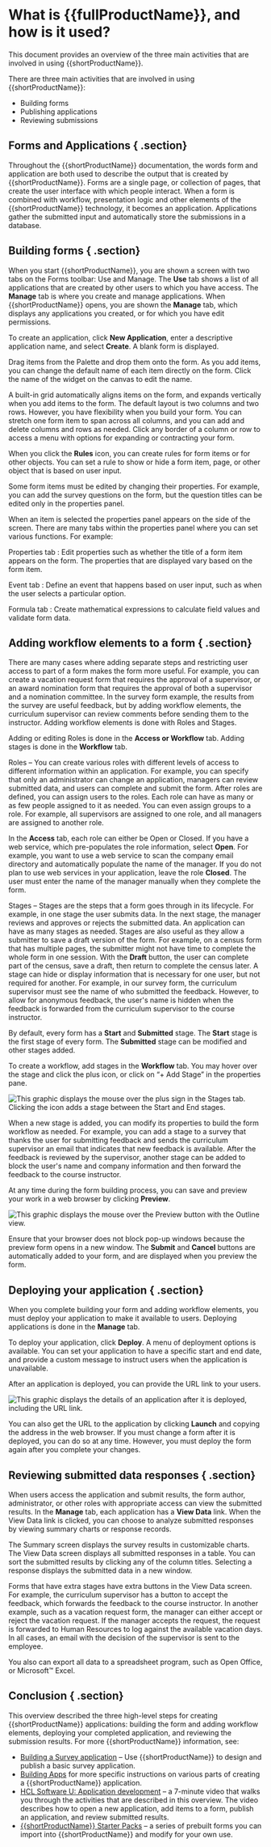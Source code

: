# What is {{fullProductName}}, and how is it used? 

This document provides an overview of the three main activities that are involved in using {{shortProductName}}.

There are three main activities that are involved in using {{shortProductName}}:

-   Building forms
-   Publishing applications
-   Reviewing submissions

## Forms and Applications { .section}

Throughout the {{shortProductName}} documentation, the words form and application are both used to describe the output that is created by {{shortProductName}}. Forms are a single page, or collection of pages, that create the user interface with which people interact. When a form is combined with workflow, presentation logic and other elements of the {{shortProductName}} technology, it becomes an application. Applications gather the submitted input and automatically store the submissions in a database.

## Building forms { .section}

When you start {{shortProductName}}, you are shown a screen with two tabs on the Forms toolbar: Use and Manage. The **Use** tab shows a list of all applications that are created by other users to which you have access. The **Manage** tab is where you create and manage applications. When {{shortProductName}} opens, you are shown the **Manage** tab, which displays any applications you created, or for which you have edit permissions.

To create an application, click **New Application**, enter a descriptive application name, and select **Create**. A blank form is displayed.

Drag items from the Palette and drop them onto the form. As you add items, you can change the default name of each item directly on the form. Click the name of the widget on the canvas to edit the name.

A built-in grid automatically aligns items on the form, and expands vertically when you add items to the form. The default layout is two columns and two rows. However, you have flexibility when you build your form. You can stretch one form item to span across all columns, and you can add and delete columns and rows as needed. Click any border of a column or row to access a menu with options for expanding or contracting your form.

When you click the **Rules** icon, you can create rules for form items or for other objects. You can set a rule to show or hide a form item, page, or other object that is based on user input.

Some form items must be edited by changing their properties. For example, you can add the survey questions on the form, but the question titles can be edited only in the properties panel.

When an item is selected the properties panel appears on the side of the screen. There are many tabs within the properties panel where you can set various functions. For example:

Properties tab
:   Edit properties such as whether the title of a form item appears on the form. The properties that are displayed vary based on the form item.

Event tab
:   Define an event that happens based on user input, such as when the user selects a particular option.

Formula tab
:   Create mathematical expressions to calculate field values and validate form data.

## Adding workflow elements to a form { .section}

There are many cases where adding separate steps and restricting user access to part of a form makes the form more useful. For example, you can create a vacation request form that requires the approval of a supervisor, or an award nomination form that requires the approval of both a supervisor and a nomination committee. In the survey form example, the results from the survey are useful feedback, but by adding workflow elements, the curriculum supervisor can review comments before sending them to the instructor. Adding workflow elements is done with Roles and Stages.

Adding or editing Roles is done in the **Access or Workflow** tab. Adding stages is done in the **Workflow** tab.

Roles – You can create various roles with different levels of access to different information within an application. For example, you can specify that only an administrator can change an application, managers can review submitted data, and users can complete and submit the form. After roles are defined, you can assign users to the roles. Each role can have as many or as few people assigned to it as needed. You can even assign groups to a role. For example, all supervisors are assigned to one role, and all managers are assigned to another role.

In the **Access** tab, each role can either be Open or Closed. If you have a web service, which pre-populates the role information, select **Open**. For example, you want to use a web service to scan the company email directory and automatically populate the name of the manager. If you do not plan to use web services in your application, leave the role **Closed**. The user must enter the name of the manager manually when they complete the form.

Stages – Stages are the steps that a form goes through in its lifecycle. For example, in one stage the user submits data. In the next stage, the manager reviews and approves or rejects the submitted data. An application can have as many stages as needed. Stages are also useful as they allow a submitter to save a draft version of the form. For example, on a census form that has multiple pages, the submitter might not have time to complete the whole form in one session. With the **Draft** button, the user can complete part of the census, save a draft, then return to complete the census later. A stage can hide or display information that is necessary for one user, but not required for another. For example, in our survey form, the curriculum supervisor must see the name of who submitted the feedback. However, to allow for anonymous feedback, the user's name is hidden when the feedback is forwarded from the curriculum supervisor to the course instructor.

By default, every form has a **Start** and **Submitted** stage. The **Start** stage is the first stage of every form. The **Submitted** stage can be modified and other stages added.

To create a workflow, add stages in the **Workflow** tab. You may hover over the stage and click the plus icon, or click on “+ Add Stage” in the properties pane.

![This graphic displays the mouse over the plus sign in the Stages tab. Clicking the icon adds a stage between the Start and End stages.](graphics/add_new_stage.jpg)

When a new stage is added, you can modify its properties to build the form workflow as needed. For example, you can add a stage to a survey that thanks the user for submitting feedback and sends the curriculum supervisor an email that indicates that new feedback is available. After the feedback is reviewed by the supervisor, another stage can be added to block the user's name and company information and then forward the feedback to the course instructor.

At any time during the form building process, you can save and preview your work in a web browser by clicking **Preview**.

![This graphic displays the mouse over the Preview button with the Outline view.](graphics/preview_button.jpg)

Ensure that your browser does not block pop-up windows because the preview form opens in a new window. The **Submit** and **Cancel** buttons are automatically added to your form, and are displayed when you preview the form.

## Deploying your application { .section}

When you complete building your form and adding workflow elements, you must deploy your application to make it available to users. Deploying applications is done in the **Manage** tab.

To deploy your application, click **Deploy**. A menu of deployment options is available. You can set your application to have a specific start and end date, and provide a custom message to instruct users when the application is unavailable.

After an application is deployed, you can provide the URL link to your users.

![This graphic displays the details of an application after it is deployed, including the URL link.](graphics/URL_link.jpg)

You can also get the URL to the application by clicking **Launch** and copying the address in the web browser. If you must change a form after it is deployed, you can do so at any time. However, you must deploy the form again after you complete your changes.

## Reviewing submitted data responses { .section}

When users access the application and submit results, the form author, administrator, or other roles with appropriate access can view the submitted results. In the **Manage** tab, each application has a **View Data** link. When the View Data link is clicked, you can choose to analyze submitted responses by viewing summary charts or response records.

The Summary screen displays the survey results in customizable charts. The View Data screen displays all submitted responses in a table. You can sort the submitted results by clicking any of the column titles. Selecting a response displays the submitted data in a new window.

Forms that have extra stages have extra buttons in the View Data screen. For example, the curriculum supervisor has a button to accept the feedback, which forwards the feedback to the course instructor. In another example, such as a vacation request form, the manager can either accept or reject the vacation request. If the manager accepts the request, the request is forwarded to Human Resources to log against the available vacation days. In all cases, an email with the decision of the supervisor is sent to the employee.

You also can export all data to a spreadsheet program, such as Open Office, or Microsoft™ Excel.

## Conclusion { .section}

This overview described the three high-level steps for creating {{shortProductName}} applications: building the form and adding workflow elements, deploying your completed application, and reviewing the submission results. For more {{shortProductName}} information, see:

-   [Building a Survey application](tut_survey_application_OV.md) – Use {{shortProductName}} to design and publish a basic survey application.
-   [Building Apps](cr_creating_and_managing_toc.md) for more specific instructions on various parts of creating a {{shortProductName}} application.
-   [HCL Software U: Application development](tut_video_overview.md) – a 7-minute video that walks you through the activities that are described in this overview. The video describes how to open a new application, add items to a form, publish an application, and review submitted results.
-   [{{shortProductName}} Starter Packs](https://www.ibm.com/developerworks/community/wikis/home?lang=en-us#!/wiki/W65fd19fc117a_4d18_87e4_5f7b8a6727cc/page/FEB%20Starter%20Packs) – a series of prebuilt forms you can import into {{shortProductName}} and modify for your own use.

